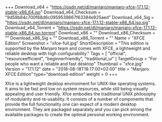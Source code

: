 +++
Download_x64 = "https://osdn.net/dl/manjaro/manjaro-xfce-17.1.12-stable-x86_64.iso"
Download_x64_Checksum = "9d59b84c700f88d6c0959539667f63384e925aed"
Download_x64_Sig = "https://osdn.net/dl/manjaro/manjaro-xfce-17.1.12-stable-x86_64.iso.sig"
Download_x64_Torrent = "https://osdn.net/dl/manjaro/manjaro-xfce-17.1.12-stable-x86_64.iso.torrent"
Download_x86 = ""
Download_x86_Checksum = ""
Download_x86_Sig = ""
Download_x86_Torrent = ""
Name = "XFCE Edition"
Screenshot = "xfce-full.jpg"
ShortDescription = "This edition is supported by the Manjaro team and comes with XFCE, a lightweight and reliable desktop with high configurability."
Tags = [ "official", "resourceefficient", "beginnerfriendly", "traditional_ui" ]
TargetGroup = "For people who want a reliable and fast desktop"
Thumbnail = "xfce.jpg"
Version = "17.1.12"
date = "2018-08-18T18:17:00+02:00"
title = "Manjaro XFCE Edition"
type="download-edition"
weight = 0
+++

Xfce is a lightweight desktop environment for UNIX-like operating systems. It aims to be fast and low on system resources, while still being visually appealing and user friendly. Xfce embodies the traditional UNIX philosophy of modularity and re-usability. It consists of a number of components that provide the full functionality one can expect of a modern desktop environment. They are packaged separately and you can pick among the available packages to create the optimal personal working environment.

